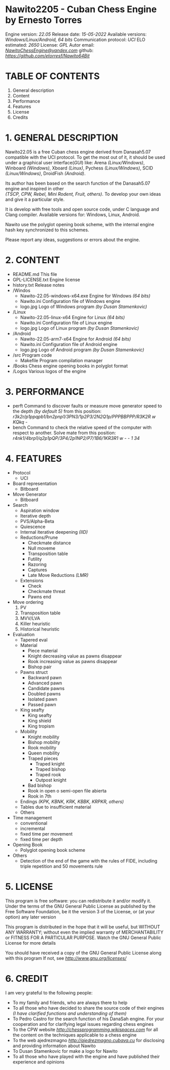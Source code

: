 # Nawito2205 - Cuban Chess Engine by Ernesto Torres

Engine version:         *22.05*
Release date:           *15-05-2022*
Available versions:     *Windows/Linux/Android, 64 bits*
Communication protocol: *UCI*
ELO estimated:          *2650*
License:                *GPL*
Autor email:            *NawitoChessEngine@yandex.com*
github:                 *https://github.com/etorresf/Nawito64Bit*


# TABLE OF CONTENTS
1. General description
2. Content
3. Performance
4. Features
5. License
6. Credits


# 1. GENERAL DESCRIPTION

Nawito22.05 is a free Cuban chess engine derived from Danasah5.07 compatible with the UCI protocol. 
To get the most out of it, it should be used under a graphical user interface(*GUI*) like: 
Arena *(Linux/Windows)*, Winboard *(Windows)*, Xboard *(Linux)*, Pychess *(Linux/Windows)*, 
SCID *(Linux/Windows)*, DroidFish *(Android)*.

Its author has been based on the search function of the Danasah5.07 engine and inspired in other  
*(TSCP, CPW, Rebel, Mini Rodent, Fruit, others)*. To develop your own ideas and give it a particular style.

It is develop with free tools and open source code, under C language and Clang compiler.
Available versions for: Windows, Linux, Android.

Nawito use the polyglot opening book scheme, with the internal engine hash key synchronized to this schemes.

Please report any ideas, suggestions or errors about the engine.


# 2. CONTENT

* README.md
  This file
* GPL-LICENSE.txt
  Engine license
* history.txt
  Release notes
* /Windos
  * Nawito-22.05-windows-x64.exe
    Engine for Windows *(64 bits)*
  * Nawito.ini
    Configuration file of Windows engine
  * logo.jpg
    Logo of Windows program *(by Dusan Stamenkovic)*
* /Linux
  * Nawito-22.05-linux-x64
    Engine for Linux *(64 bits)*
  * Nawito.ini
    Configuration file of Linux engine
  * logo.jpg
    Logo of Linux program *(by Dusan Stamenkovic)*
* /Android
  * Nawito-22.05-arm7-x64
    Engine for Android *(64 bits)*
  * Nawito.ini
    Configuration file of Android engine
  * logo.jpg
    Logo of Android program *(by Dusan Stamenkovic)*
* /src
  Program code
  * Makefile
    Program compilation manager
* /Books
  Chess engine opening books in polyglot format
* /Logos
  Various logos of the engine

# 3. PERFORMANCE

* perft <n>
    Command to discover faults or measure move generator speed to the depth <n> *(by default 5)*
    from this position: *r3k2r/p1ppqpb1/bn2pnp1/3PN3/1p2P3/2N2Q1p/PPPBBPPP/R3K2R w KQkq -*
* bench
    Command to check the relative speed of the computer with respect to another.
    Solve mate from this position: *r4nk1/4brp1/q2p1pQP/3P4/2p1NP2/P7/1B6/1KR3R1 w - - 1 34*


# 4. FEATURES

* Protocol
  * UCI
* Board representation
  * Bitboard
* Move Generator
  * Bitboard
* Search
  * Aspiration window
  * Iterative depth
  * PVS/Alpha-Beta
  * Quiescence
  * Internal iterative deepening *(IID)*
  * Reductions/Prune
    * Checkmate distance
    * Null moveme
    * Transposition table
    * Futility
    * Razoring
    * Captures
    * Late Move Reductions *(LMR)*
  * Extensions
    * Check
    * Checkmate threat
    * Pawns end
* Move ordering
  1. PV
  2. Transposition table
  3. MVV/LVA
  4. Killer heuristic
  5. Historical heuristic
* Evaluation
  * Tapered eval
  * Material
    * Piece material
    * Knight decreasing value as pawns disappear
    * Rook increasing value as pawns disappear
    * Bishop pair
  * Pawns struct
    * Backward pawn
    * Advanced pawn
    * Candidate pawns
    * Doubled pawns
    * Isolated pawn
    * Passed pawn
  * King seafty
    * King seafty
    * King shield
    * King tropism
  * Mobility
    * Knight mobility
    * Bishop mobility
    * Rook mobility
    * Queen mobility
    * Traped pieces
      * Traped knight
      * Traped bishop
      * Traped rook
      * Outpost knight
    * Bad bishop
    * Rook in open o semi-open file abierta
    * Rook in 7th
  * Endings *(KPK, KBNK, KRK, KBBK, KRPKR, others)*
  * Tables due to insufficient material
  * Others
* Time management
  * conventional
  * incremental
  * fixed time per movement
  * fixed time per depth
* Opening Book
  * Polyglot opening book scheme
* Others
  * Detection of the end of the game with the rules of FIDE, including triple repetition and 50 movements rule


# 5. LICENSE

This program is free software: you can redistribute it and/or modify it. Under the terms of the
GNU General Public License as published by the Free Software Foundation, be it the version 3 of the 
License, or (at your option) any later version

This program is distributed in the hope that it will be useful, but WITHOUT ANY WARRANTY; without
even the implied warranty of MERCHANTABILITY or FITNESS FOR A PARTICULAR PURPOSE. Watch the
GNU General Public License for more details

You should have received a copy of the GNU General Public License along with this program
If not, see *http://www.gnu.org/licenses/*


# 6. CREDIT

I am very grateful to the following people:

* To my family and friends, who are always there to help
* To all those who have decided to share the source code of their engines *(I have clarified functions and understanding of them)*
* To Pedro Castro for the search function of his DanaSah engine. For your cooperation and for clarifying legal issues regarding chess engines
* To the CPW website *http://chessprogramming.wikispaces.com* for all the content on the techniques applicable to a chess engine
* To the web ajedrezmagno *http://ajedrezmagno.cubava.cu* for disclosing and providing information about Nawito
* To Dusan Stamenkovic for make a logo for Nawito
* To all those who have played with the engine and have published their experience and opinions


